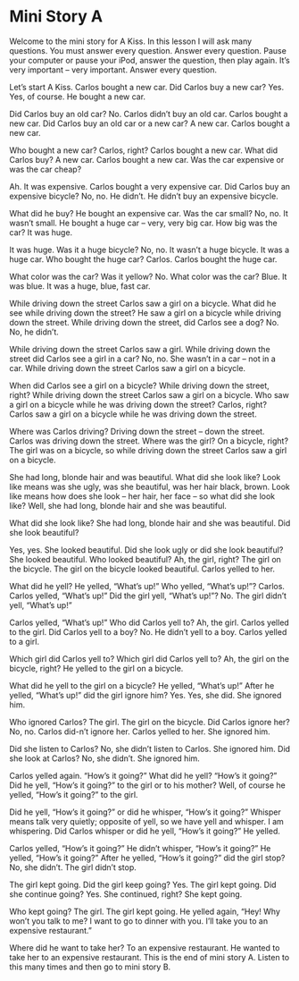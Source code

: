 # Mini Story A

Welcome to the mini story for A Kiss. In this lesson I will ask many questions. You must answer every question. Answer every question. Pause your computer or pause your iPod, answer the question, then play again. It’s very important – very important. Answer every question.

&#x20;Let’s start A Kiss. Carlos bought a new car. Did Carlos buy a new car? Yes. Yes, of course. He bought a new car.

&#x20;Did Carlos buy an old car? No. Carlos didn’t buy an old car. Carlos bought a new car. Did Carlos buy an old car or a new car? A new car. Carlos bought a new car.

&#x20;Who bought a new car? Carlos, right? Carlos bought a new car. What did Carlos buy? A new car. Carlos bought a new car. Was the car expensive or was the car cheap?

&#x20;Ah. It was expensive. Carlos bought a very expensive car. Did Carlos buy an expensive bicycle? No, no. He didn’t. He didn’t buy an expensive bicycle.

&#x20;What did he buy? He bought an expensive car. Was the car small? No, no. It wasn’t small. He bought a huge car – very, very big car. How big was the car? It was huge.

&#x20;It was huge. Was it a huge bicycle? No, no. It wasn’t a huge bicycle. It was a huge car. Who bought the huge car? Carlos. Carlos bought the huge car.

&#x20;What color was the car? Was it yellow? No. What color was the car? Blue. It was blue. It was a huge, blue, fast car.

&#x20;While driving down the street Carlos saw a girl on a bicycle. What did he see while driving down the street? He saw a girl on a bicycle while driving down the street. While driving down the street, did Carlos see a dog? No. No, he didn’t.

&#x20;While driving down the street Carlos saw a girl. While driving down the street did Carlos see a girl in a car? No, no. She wasn’t in a car – not in a car. While driving down the street Carlos saw a girl on a bicycle.

&#x20;When did Carlos see a girl on a bicycle? While driving down the street, right? While driving down the street Carlos saw a girl on a bicycle. Who saw a girl on a bicycle while he was driving down the street? Carlos, right? Carlos saw a girl on a bicycle while he was driving down the street.

&#x20;Where was Carlos driving? Driving down the street – down the street. Carlos was driving down the street. Where was the girl? On a bicycle, right? The girl was on a bicycle, so while driving down the street Carlos saw a girl on a bicycle.

She had long, blonde hair and was beautiful. What did she look like? Look like means was she ugly, was she beautiful, was her hair black, brown. Look like means how does she look – her hair, her face – so what did she look like? Well, she had long, blonde hair and she was beautiful.

What did she look like? She had long, blonde hair and she was beautiful. Did she look beautiful?

Yes, yes. She looked beautiful. Did she look ugly or did she look beautiful? She looked beautiful. Who looked beautiful? Ah, the girl, right? The girl on the bicycle. The girl on the bicycle looked beautiful. Carlos yelled to her.

What did he yell? He yelled, “What’s up!” Who yelled, “What’s up!”? Carlos. Carlos yelled, “What’s up!” Did the girl yell, “What’s up!”? No. The girl didn’t yell, “What’s up!”

Carlos yelled, “What’s up!” Who did Carlos yell to? Ah, the girl. Carlos yelled to the girl. Did Carlos yell to a boy? No. He didn’t yell to a boy. Carlos yelled to a girl.

Which girl did Carlos yell to? Which girl did Carlos yell to? Ah, the girl on the bicycle, right? He yelled to the girl on a bicycle.

What did he yell to the girl on a bicycle? He yelled, “What’s up!” After he yelled, “What’s up!” did the girl ignore him? Yes. Yes, she did. She ignored him.

Who ignored Carlos? The girl. The girl on the bicycle. Did Carlos ignore her? No, no. Carlos did-n’t ignore her. Carlos yelled to her. She ignored him.

Did she listen to Carlos? No, she didn’t listen to Carlos. She ignored him. Did she look at Carlos? No, she didn’t. She ignored him.

Carlos yelled again. “How’s it going?” What did he yell? “How’s it going?” Did he yell, “How’s it going?” to the girl or to his mother? Well, of course he yelled, “How’s it going?” to the girl.

Did he yell, “How’s it going?” or did he whisper, “How’s it going?” Whisper means talk very quietly; opposite of yell, so we have yell and whisper. I am whispering. Did Carlos whisper or did he yell, “How’s it going?” He yelled.

Carlos yelled, “How’s it going?” He didn’t whisper, “How’s it going?” He yelled, “How’s it going?” After he yelled, “How’s it going?” did the girl stop? No, she didn’t. The girl didn’t stop.

The girl kept going. Did the girl keep going? Yes. The girl kept going. Did she continue going? Yes. She continued, right? She kept going.

Who kept going? The girl. The girl kept going. He yelled again, “Hey! Why won’t you talk to me? I want to go to dinner with you. I’ll take you to an expensive restaurant.”

Where did he want to take her? To an expensive restaurant. He wanted to take her to an expensive restaurant. This is the end of mini story A. Listen to this many times and then go to mini story B.

&#x20;
